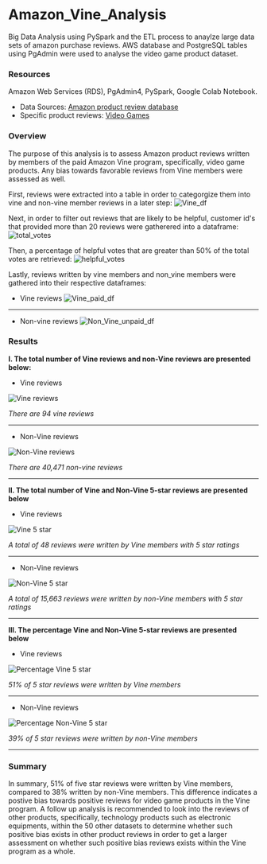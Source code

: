 # Amazon_Vine_Analysis
Big Data Analysis using PySpark and the ETL process to anaylze large data sets of amazon purchase reviews. AWS database and PostgreSQL tables using PgAdmin were used to analyse the video game product dataset. 

### Resources 
Amazon Web Services (RDS), PgAdmin4, PySpark, Google Colab Notebook.
* Data Sources: [Amazon product review database](https://s3.amazonaws.com/amazon-reviews-pds/tsv/index.txt)
* Specific product reviews: [Video Games](https://s3.amazonaws.com/amazon-reviews-pds/tsv/amazon_reviews_us_Video_Games_v1_00.tsv.gz)

### Overview
The purpose of this analysis is to assess Amazon product reviews written by members of the paid Amazon Vine program, specifically, video game products. Any bias towards favorable reviews from Vine members were assessed as well.

First, reviews were extracted into a table in order to categorgize them into vine and non-vine member reviews in a later step:
![Vine_df](https://github.com/jwhberrios/Amazon_Vine_Analysis/blob/main/Images/Vine_df.png)

Next, in order to filter out reviews that are likely to be helpful, customer id's that provided more than 20 reviews were gatherered into a dataframe:
![total_votes](https://github.com/jwhberrios/Amazon_Vine_Analysis/blob/main/Images/total_votes_helpful_df.png)

Then, a percentage of helpful votes that are greater than 50% of the total votes are retrieved:
![helpful_votes](https://github.com/jwhberrios/Amazon_Vine_Analysis/blob/main/Images/helpful_votes.png)

Lastly, reviews written by vine members and non_vine members were gathered into their respective dataframes:
* Vine reviews
![Vine_paid_df](https://github.com/jwhberrios/Amazon_Vine_Analysis/blob/main/Images/Vine_paid_df.png)

-----------

* Non-vine reviews
![Non_Vine_unpaid_df](https://github.com/jwhberrios/Amazon_Vine_Analysis/blob/main/Images/Non_vine_reviews_df.png)

### Results


**I. The total number of Vine reviews and non-Vine reviews are presented below:**
* Vine reviews

![Vine reviews](https://github.com/jwhberrios/Amazon_Vine_Analysis/blob/main/Images/Vine_reviews.png)

*There are 94 vine reviews*

--------------

* Non-Vine reviews

![Non-Vine reviews](https://github.com/jwhberrios/Amazon_Vine_Analysis/blob/main/Images/Non_vine_reviews.png)

*There are 40,471 non-vine reviews*

--------------
**II. The total number of Vine and Non-Vine 5-star reviews are presented below**
* Vine reviews

![Vine 5 star](https://github.com/jwhberrios/Amazon_Vine_Analysis/blob/main/Images/5_star_reviews_vine.png)

*A total of 48 reviews were written by Vine members with 5 star ratings*

--------------

* Non-Vine reviews

![Non-Vine 5 star](https://github.com/jwhberrios/Amazon_Vine_Analysis/blob/main/Images/5_star_reviews_non_vine.png)

*A total of 15,663 reviews were written by non-Vine members with 5 star ratings*

--------------
**III. The percentage Vine and Non-Vine 5-star reviews are presented below**
* Vine reviews

![Percentage Vine 5 star](https://github.com/jwhberrios/Amazon_Vine_Analysis/blob/5ded5354019f11afc0c31532c7255eb6ea33f440/Images/Perc_Vine_5star_reviews.png)

*51% of 5 star reviews were written by Vine members*

---------------

* Non-Vine reviews

![Percentage Non-Vine 5 star](https://github.com/jwhberrios/Amazon_Vine_Analysis/blob/main/Images/Perc_Non_Vine_5star_reviews.png)

*39% of 5 star reviews were written by non-Vine members*

-----------------

### Summary
In summary, 51% of five star reviews were written by Vine members, compared to 38% written by non-Vine members. This difference indicates a postive bias towards positive reviews for video game products in the Vine program. A follow up analysis is recommended to look into the reviews of other products, specifically, technology products such as electronic equipments, within the 50 other datasets to determine whether such positive bias exists in other product reviews in order to get a larger assessment on whether such positive bias reviews exists within the Vine program as a whole.
